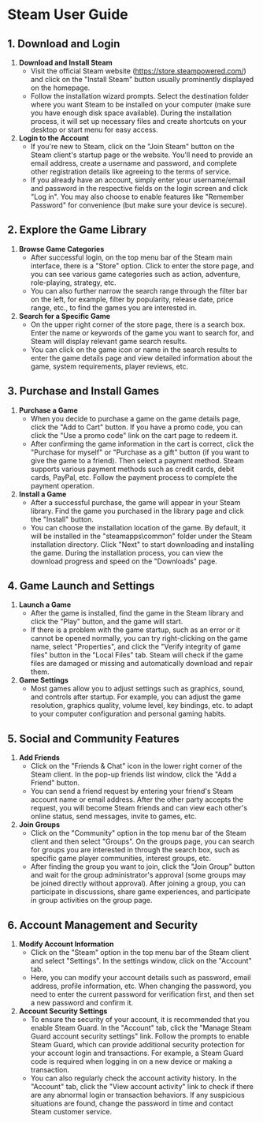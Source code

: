 # Steam User Guide

## 1. Download and Login

1. **Download and Install Steam**
   - Visit the official Steam website (<https://store.steampowered.com/>) and click on the "Install Steam" button usually prominently displayed on the homepage.
   - Follow the installation wizard prompts. Select the destination folder where you want Steam to be installed on your computer (make sure you have enough disk space available). During the installation process, it will set up necessary files and create shortcuts on your desktop or start menu for easy access.
2. **Login to the Account**
   - If you're new to Steam, click on the "Join Steam" button on the Steam client's startup page or the website. You'll need to provide an email address, create a username and password, and complete other registration details like agreeing to the terms of service.
   - If you already have an account, simply enter your username/email and password in the respective fields on the login screen and click "Log in". You may also choose to enable features like "Remember Password" for convenience (but make sure your device is secure).

## 2. Explore the Game Library

1. **Browse Game Categories**
   - After successful login, on the top menu bar of the Steam main interface, there is a "Store" option. Click to enter the store page, and you can see various game categories such as action, adventure, role-playing, strategy, etc.
   - You can also further narrow the search range through the filter bar on the left, for example, filter by popularity, release date, price range, etc., to find the games you are interested in.
2. **Search for a Specific Game**
   - On the upper right corner of the store page, there is a search box. Enter the name or keywords of the game you want to search for, and Steam will display relevant game search results.
   - You can click on the game icon or name in the search results to enter the game details page and view detailed information about the game, system requirements, player reviews, etc.

## 3. Purchase and Install Games

1. **Purchase a Game**
   - When you decide to purchase a game on the game details page, click the "Add to Cart" button. If you have a promo code, you can click the "Use a promo code" link on the cart page to redeem it.
   - After confirming the game information in the cart is correct, click the "Purchase for myself" or "Purchase as a gift" button (if you want to give the game to a friend). Then select a payment method. Steam supports various payment methods such as credit cards, debit cards, PayPal, etc. Follow the payment process to complete the payment operation.
2. **Install a Game**
   - After a successful purchase, the game will appear in your Steam library. Find the game you purchased in the library page and click the "Install" button.
   - You can choose the installation location of the game. By default, it will be installed in the "steamapps\common" folder under the Steam installation directory. Click "Next" to start downloading and installing the game. During the installation process, you can view the download progress and speed on the "Downloads" page.

## 4. Game Launch and Settings

1. **Launch a Game**
   - After the game is installed, find the game in the Steam library and click the "Play" button, and the game will start.
   - If there is a problem with the game startup, such as an error or it cannot be opened normally, you can try right-clicking on the game name, select "Properties", and click the "Verify integrity of game files" button in the "Local Files" tab. Steam will check if the game files are damaged or missing and automatically download and repair them.
2. **Game Settings**
   - Most games allow you to adjust settings such as graphics, sound, and controls after startup. For example, you can adjust the game resolution, graphics quality, volume level, key bindings, etc. to adapt to your computer configuration and personal gaming habits.

## 5. Social and Community Features

1. **Add Friends**
   - Click on the "Friends & Chat" icon in the lower right corner of the Steam client. In the pop-up friends list window, click the "Add a Friend" button.
   - You can send a friend request by entering your friend's Steam account name or email address. After the other party accepts the request, you will become Steam friends and can view each other's online status, send messages, invite to games, etc.
2. **Join Groups**
   - Click on the "Community" option in the top menu bar of the Steam client and then select "Groups". On the groups page, you can search for groups you are interested in through the search box, such as specific game player communities, interest groups, etc.
   - After finding the group you want to join, click the "Join Group" button and wait for the group administrator's approval (some groups may be joined directly without approval). After joining a group, you can participate in discussions, share game experiences, and participate in group activities on the group page.

## 6. Account Management and Security

1. **Modify Account Information**
   - Click on the "Steam" option in the top menu bar of the Steam client and select "Settings". In the settings window, click on the "Account" tab.
   - Here, you can modify your account details such as password, email address, profile information, etc. When changing the password, you need to enter the current password for verification first, and then set a new password and confirm it.
2. **Account Security Settings**
   - To ensure the security of your account, it is recommended that you enable Steam Guard. In the "Account" tab, click the "Manage Steam Guard account security settings" link. Follow the prompts to enable Steam Guard, which can provide additional security protection for your account login and transactions. For example, a Steam Guard code is required when logging in on a new device or making a transaction.
   - You can also regularly check the account activity history. In the "Account" tab, click the "View account activity" link to check if there are any abnormal login or transaction behaviors. If any suspicious situations are found, change the password in time and contact Steam customer service.
